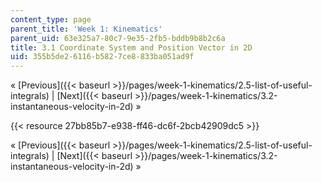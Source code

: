 ```yaml
---
content_type: page
parent_title: 'Week 1: Kinematics'
parent_uid: 63e325a7-80c7-9e35-2fb5-bddb9b8b2c6a
title: 3.1 Coordinate System and Position Vector in 2D
uid: 355b5de2-6116-b582-7ce8-833ba051ad9f
---
```


« [Previous]({{< baseurl >}}/pages/week-1-kinematics/2.5-list-of-useful-integrals) | [Next]({{< baseurl >}}/pages/week-1-kinematics/3.2-instantaneous-velocity-in-2d) »

{{< resource 27bb85b7-e938-ff46-dc6f-2bcb42909dc5 >}}

« [Previous]({{< baseurl >}}/pages/week-1-kinematics/2.5-list-of-useful-integrals) | [Next]({{< baseurl >}}/pages/week-1-kinematics/3.2-instantaneous-velocity-in-2d) »